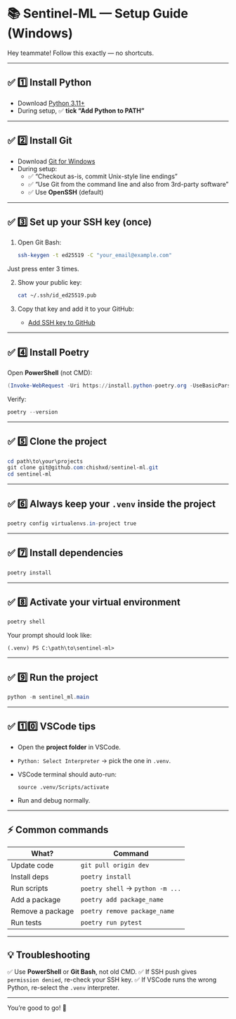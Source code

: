 # 📚 Sentinel-ML — Setup Guide (Windows)

Hey teammate! Follow this exactly — no shortcuts.

---

## ✅ 1️⃣ Install Python

- Download [Python 3.11+](https://www.python.org/downloads/windows/)
- During setup, ✅ **tick “Add Python to PATH”**

---

## ✅ 2️⃣ Install Git

- Download [Git for Windows](https://git-scm.com/download/win)
- During setup:
  - ✅ “Checkout as-is, commit Unix-style line endings”
  - ✅ “Use Git from the command line and also from 3rd-party software”
  - ✅ Use **OpenSSH** (default)

---

## ✅ 3️⃣ Set up your SSH key (once)

1. Open Git Bash:
   ```bash
   ssh-keygen -t ed25519 -C "your_email@example.com"
   ```
Just press enter 3 times.

2. Show your public key:

   ```bash
   cat ~/.ssh/id_ed25519.pub
   ```

3. Copy that key and add it to your GitHub:

   * [Add SSH key to GitHub](https://docs.github.com/en/authentication/connecting-to-github-with-ssh/adding-a-new-ssh-key-to-your-github-account)

---

## ✅ 4️⃣ Install Poetry

Open **PowerShell** (not CMD):

```powershell
(Invoke-WebRequest -Uri https://install.python-poetry.org -UseBasicParsing).Content | python -
```

Verify:

```powershell
poetry --version
```

---

## ✅ 5️⃣ Clone the project

```powershell
cd path\to\your\projects
git clone git@github.com:chishxd/sentinel-ml.git
cd sentinel-ml
```

---

## ✅ 6️⃣ Always keep your `.venv` inside the project

```powershell
poetry config virtualenvs.in-project true
```

---

## ✅ 7️⃣ Install dependencies

```powershell
poetry install
```

---

## ✅ 8️⃣ Activate your virtual environment

```powershell
poetry shell
```

Your prompt should look like:

```
(.venv) PS C:\path\to\sentinel-ml>
```

---

## ✅ 9️⃣ Run the project

```powershell
python -m sentinel_ml.main
```

---

## ✅ 1️⃣0️⃣ VSCode tips

* Open the **project folder** in VSCode.
* `Python: Select Interpreter` → pick the one in `.venv`.
* VSCode terminal should auto-run:

  ```
  source .venv/Scripts/activate
  ```
* Run and debug normally.

---

## ⚡ Common commands

| What?            | Command                          |
| ---------------- | -------------------------------- |
| Update code      | `git pull origin dev`            |
| Install deps     | `poetry install`                 |
| Run scripts      | `poetry shell` → `python -m ...` |
| Add a package    | `poetry add package_name`        |
| Remove a package | `poetry remove package_name`     |
| Run tests        | `poetry run pytest`              |

---

## 💡 Troubleshooting

✅ Use **PowerShell** or **Git Bash**, not old CMD.
✅ If SSH push gives `permission denied`, re-check your SSH key.
✅ If VSCode runs the wrong Python, re-select the `.venv` interpreter.

---

You’re good to go! 🚀
